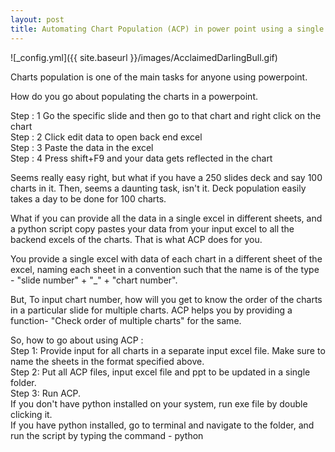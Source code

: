 ```yaml
---
layout: post
title: Automating Chart Population (ACP) in power point using a single excel file!
---
```




![_config.yml]({{ site.baseurl }}/images/AcclaimedDarlingBull.gif)


Charts population is one of the main tasks for anyone using powerpoint.  

How do you go about populating the charts in a powerpoint.  

Step : 1 Go the specific slide and then go to that chart and right click on the chart  
Step : 2 Click edit data to open back end excel  
Step : 3 Paste the data in the excel  
Step : 4 Press shift+F9 and your data gets reflected in the chart  

Seems really easy right, but what if you have a 250 slides deck and say 100 charts in it. Then, seems a daunting task, isn't it.   Deck population easily takes a day to be done for 100 charts.  

What if you can provide all the data in a single excel in different sheets, and a python script copy pastes your data from your input excel to all the backend excels of the charts. That is what ACP does for you.  

You provide a single excel with data of each chart in a different sheet of the excel, naming each sheet in a convention such that the name is of the type - "slide number" + "\_" + "chart number".  

But, To input chart number, how will you get to know the order of the charts in a particular slide for multiple charts.
ACP helps you by providing a function- "Check order of multiple charts" for the same.  

So, how to go about using ACP :  
Step 1: Provide input for all charts in a separate input excel file. Make sure to name the sheets in the format specified above.  
Step 2: Put all ACP files, input excel file and ppt to be updated in a single folder.  
Step 3: Run ACP.  
If you don't have python installed on your system, run exe file by double clicking it.  
If you have python installed, go to terminal and navigate to the folder, and run the script by typing the command -
python <script name>  
If you want to run the script through jupyter notebook, open the file in jupyter notebook and press "Run all" button at the top.
Step 4: A UI opens. Input your excel name in first box, input the ppt name to be updated in second box, and input the name of the updated ppt that you want.  
Step 5: Check the order of multiple charts in a slide by clicking the "Check order of multiple slides" button. Change the data provided in input excel in the order printed here. If the data is provided in a different order, wrong data can be populated or an exception might occur.  
Step 6: Click on "Update ppt" button to get updated ppt. The updated ppt gets stored in the same folder.  

Pay heed to the exception messages printed on the UI. They are important to catch which charts were not populated or encountered an error while populating. You would have to manually update those that resulted in an exception.  

As every software or script, this might have bugs which are not yet reported or found. Please Quality check your work twice before sending out to any one else. This script is protected under the MIT license which states that:  

MIT/X11 is basically a simple contract that says:  

Person or company X created Y.  
Y belongs to X, but X is granting you the right to use it and do whatever you want with it.  
X cannot be held accountable for anything that goes downhill with what you do with Y.  


Report any bugs you face at the github page.
